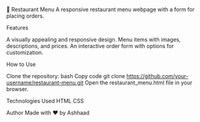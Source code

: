 🍴 Restaurant Menu
A responsive restaurant menu webpage with a form for placing orders.

Features

A visually appealing and responsive design.
Menu items with images, descriptions, and prices.
An interactive order form with options for customization.

How to Use

Clone the repository:
bash
Copy code
git clone https://github.com/your-username/restaurant-menu.git
Open the restaurant_menu.html file in your browser.

Technologies Used
HTML
CSS

Author
Made with ❤️ by Ashhaad

